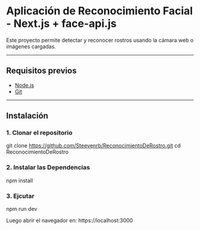 # Aplicación de Reconocimiento Facial - Next.js + face-api.js

Este proyecto permite detectar y reconocer rostros usando la cámara web o imágenes cargadas.

---

## Requisitos previos

- [Node.js](https://nodejs.org/)
- [Git](https://git-scm.com/)

---

## Instalación

### 1. Clonar el repositorio

git clone https://github.com/Steevenrb/ReconocimientoDeRostro.git
cd ReconocimientoDeRostro

### 2. Instalar las Dependencias
npm install

### 3. Ejcutar
npm run dev

Luego abrir el navegador en:
https://localhost:3000
